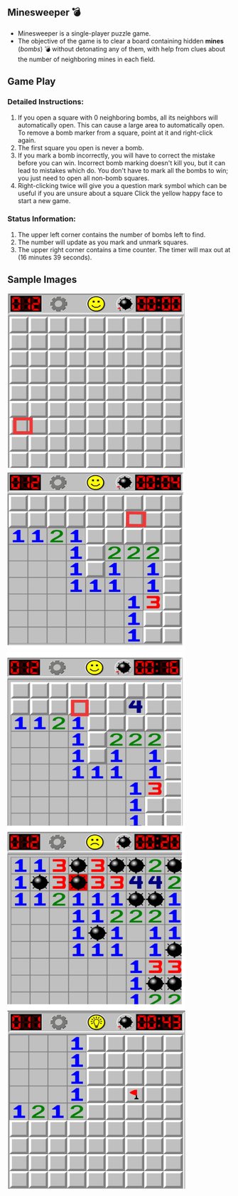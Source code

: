 ## Minesweeper :bomb:

* Minesweeper is a single-player puzzle game. 
* The objective of the game is to clear a board containing hidden  **mines** (_bombs_) :bomb: 
   without detonating any of them, with help from clues about the number of neighboring mines in each field.


## Game Play


   ### Detailed Instructions:


1. If you open a square with 0 neighboring bombs, all its neighbors will automatically open. This can cause a large area to automatically open.
   To remove a bomb marker from a square, point at it and right-click again. 
2. The first square you open is never a bomb.
3. If you mark a bomb incorrectly, you will have to correct the mistake before you can win. Incorrect bomb marking doesn't kill you, but it can lead to mistakes which do.
   You don't have to mark all the bombs to win; you just need to open all non-bomb squares.
4. Right-clicking twice will give you a question mark symbol which can be useful if you are unsure about a square
   Click the yellow happy face to start a new game.

  ### Status Information:

1. The upper left corner contains the number of bombs left to find. 
2. The number will update as you mark and unmark squares.
3. The upper right corner contains a time counter. The timer will max out at (16 minutes 39 seconds).


## Sample Images

<img src="https://github.com/muralimd07/Minesweeper/blob/main/Screenshots/1.png?raw=true" width="400" height="400" />

<img src="https://github.com/muralimd07/Minesweeper/blob/main/Screenshots/2.png?raw=true" width="400" height="400" />

<img src="https://github.com/muralimd07/Minesweeper/blob/main/Screenshots/3.png?raw=true" width="400" height="400" />

<img src="https://github.com/muralimd07/Minesweeper/blob/main/Screenshots/4.png?raw=true" width="400" height="400" />

<img src="https://raw.githubusercontent.com/muralimd07/Minesweeper/main/Screenshots/IMG_20201213_215432.jpg" width="400" height="400" />

